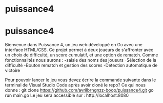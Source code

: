 # puissance4
# puissance4
Bienvenue dans Puissance 4, un jeu web développé en Go avec une interface HTML/CSS.
Ce projet permet à deux joueurs de s'affronter avec un choix de difficulté, un score cumulatif, et une option de rematch.
Comme fonctionnalités nous aurons : 
-saisie des noms des joueurs
-Sélection de la difficulté
-Bouton rematch et gestion des scores
-Détection automatique de victoire 

Pour pouvoir lancer le jeu vous devez écrire la commande suivante dans le terminal de Visual Studio Code après avoir cloné le repo?
Ce qui nous donne :
git clone https://github.com/avrilbrngnzz-boop/puissance4.git
go run main.go
Le jeu sera accessible sur : http://localhost:8080